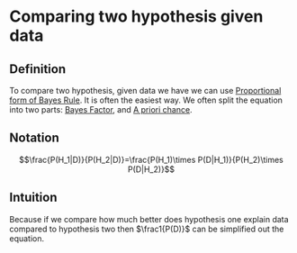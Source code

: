# Comparing two hypothesis given data
## Definition
To compare two hypothesis, given data we have we can use [Proportional form of Bayes Rule](Proportional%20form%20of%20Bayes%20Rule.md). It is often the easiest way. We often split the equation into two parts: [Bayes Factor](Bayes%20Factor.md), and 
[A priori chance](A%20priori%20chance.md).

## Notation
$$\frac{P(H_1|D)}{P(H_2|D)}=\frac{P(H_1)\times P(D|H_1)}{P(H_2)\times P(D|H_2)}$$
## Intuition
Because if we compare how much better does hypothesis one explain data compared to hypothesis two then $\frac1{P(D)}$ can be simplified out the equation.